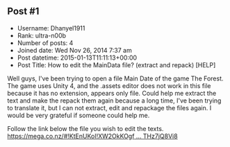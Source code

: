 ## Post #1
- Username: Dhanyel1911
- Rank: ultra-n00b
- Number of posts: 4
- Joined date: Wed Nov 26, 2014 7:37 am
- Post datetime: 2015-01-13T11:11:13+00:00
- Post Title: How to edit the MainData file? (extract and repack) [HELP]

Well guys, I've been trying to open a file Main Date of the game The Forest. The game uses Unity 4, and the .assets editor does not work in this file because it has no extension, appears only file. Could help me extract the text and make the repack them again because a long time, I've been trying to translate it, but I can not extract, edit and repackage the files again. I would be very grateful if someone could help me.

Follow the link below the file you wish to edit the texts.
[https://mega.co.nz/#!KtEnUKoI!XW2OkKOgf ... THz7jQ8Vi8](https://mega.co.nz/#!KtEnUKoI!XW2OkKOgfuacPMzPmo_V4JGjBSGr_9Ym5THz7jQ8Vi8)
